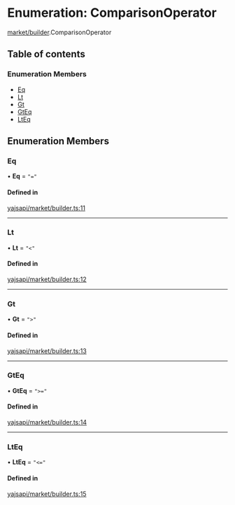 # Enumeration: ComparisonOperator

[market/builder](../modules/market_builder.md).ComparisonOperator

## Table of contents

### Enumeration Members

- [Eq](market_builder.ComparisonOperator.md#eq)
- [Lt](market_builder.ComparisonOperator.md#lt)
- [Gt](market_builder.ComparisonOperator.md#gt)
- [GtEq](market_builder.ComparisonOperator.md#gteq)
- [LtEq](market_builder.ComparisonOperator.md#lteq)

## Enumeration Members

### Eq

• **Eq** = ``"="``

#### Defined in

[yajsapi/market/builder.ts:11](https://github.com/golemfactory/yajsapi/blob/dec68b9/yajsapi/market/builder.ts#L11)

___

### Lt

• **Lt** = ``"<"``

#### Defined in

[yajsapi/market/builder.ts:12](https://github.com/golemfactory/yajsapi/blob/dec68b9/yajsapi/market/builder.ts#L12)

___

### Gt

• **Gt** = ``">"``

#### Defined in

[yajsapi/market/builder.ts:13](https://github.com/golemfactory/yajsapi/blob/dec68b9/yajsapi/market/builder.ts#L13)

___

### GtEq

• **GtEq** = ``">="``

#### Defined in

[yajsapi/market/builder.ts:14](https://github.com/golemfactory/yajsapi/blob/dec68b9/yajsapi/market/builder.ts#L14)

___

### LtEq

• **LtEq** = ``"<="``

#### Defined in

[yajsapi/market/builder.ts:15](https://github.com/golemfactory/yajsapi/blob/dec68b9/yajsapi/market/builder.ts#L15)
